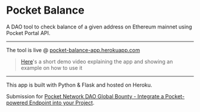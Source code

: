 # Pocket Balance

A DAO tool to check balance of a given address on Ethereum mainnet using Pocket Portal API.

---
The tool is live @ [pocket-balance-app.herokuapp.com](https://pocket-balance-app.herokuapp.com/)
> [Here](https://drive.google.com/file/d/1LOM4kjvDUFtEs7UbFsos6fiyCpQhK2pN/view)'s a short demo video explaining the app and showing an example on how to use it

---
This app is built with Python & Flask and hosted on Heroku.

Submission for [Pocket Network DAO Global Bounty - Integrate a Pocket-powered Endpoint into your Project](https://gitcoin.co/issue/pokt-foundation/bounties/3/100026898).
